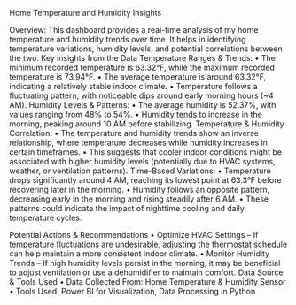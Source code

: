 Home Temperature and Humidity Insights

Overview: 
This dashboard provides a real-time analysis of my home temperature and humidity trends over time. It helps in identifying temperature variations, humidity levels, and potential correlations between the two.
Key insights from the Data
Temperature Ranges & Trends:
•	The minimum recorded temperature is 63.32°F, while the maximum recorded temperature is 73.94°F.
•	The average temperature is around 63.32°F, indicating a relatively stable indoor climate.
•	Temperature follows a fluctuating pattern, with noticeable dips around early morning hours (~4 AM).
Humidity Levels & Patterns:
•	The average humidity is 52.37%, with values ranging from 48% to 54%.
•	Humidity tends to increase in the morning, peaking around 10 AM before stabilizing.
Temperature & Humidity Correlation:
•	The temperature and humidity trends show an inverse relationship, where temperature decreases while humidity increases in certain timeframes.
•	This suggests that cooler indoor conditions might be associated with higher humidity levels (potentially due to HVAC systems, weather, or ventilation patterns).
Time-Based Variations:
•	Temperature drops significantly around 4 AM, reaching its lowest point at 63.3°F before recovering later in the morning.
•	Humidity follows an opposite pattern, decreasing early in the morning and rising steadily after 6 AM.
•	These patterns could indicate the impact of nighttime cooling and daily temperature cycles.


Potential Actions & Recommendations
•	Optimize HVAC Settings – If temperature fluctuations are undesirable, adjusting the thermostat schedule can help maintain a more consistent indoor climate.
•	Monitor Humidity Trends – If high humidity levels persist in the morning, it may be beneficial to adjust ventilation or use a dehumidifier to maintain comfort.
Data Source & Tools Used
•	Data Collected From: Home Temperature & Humidity Sensor
•	Tools Used: Power BI for Visualization, Data Processing in Python
